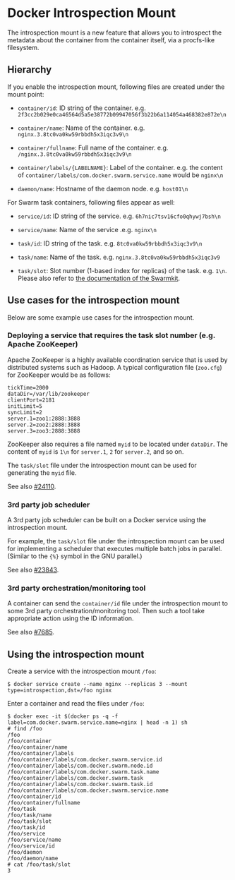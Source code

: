 # Docker Introspection Mount

The introspection mount is a new feature that allows you to introspect the
metadata about the container from the container itself, via a procfs-like
filesystem.

## Hierarchy

If you enable the introspection mount, following files are created under the mount point:

- `container/id`: ID string of the container. e.g. `2f3cc2b029e0ca46564d5a5e38772b09947056f3b22b6a114054a468382e872e\n`
- `container/name`: Name of the container. e.g. `nginx.3.8tc0va0kw59rbbdh5x3iqc3v9\n`
- `container/fullname`: Full name of the container. e.g. `/nginx.3.8tc0va0kw59rbbdh5x3iqc3v9\n`
- `container/labels/{LABELNAME}`: Label of the container. e.g. the content of `container/labels/com.docker.swarm.service.name` would be `nginx\n`

- `daemon/name`: Hostname of the daemon node. e.g. `host01\n`

For Swarm task containers, following files appear as well:

- `service/id`: ID string of the service. e.g. `6h7nic7tsv16cfo0qhywj7bsh\n`
- `service/name`: Name of the service .e.g. `nginx\n`

- `task/id`: ID string of the task. e.g. `8tc0va0kw59rbbdh5x3iqc3v9\n`
- `task/name`: Name of the task. e.g. `nginx.3.8tc0va0kw59rbbdh5x3iqc3v9`
- `task/slot`: Slot number (1-based index for replicas) of the task. e.g. `1\n`. Please also refer to [the documentation of the Swarmkit](https://github.com/docker/swarmkit/blob/master/design/task_model.md#slot-model).

## Use cases for the introspection mount

Below are some example use cases for the introspection mount.

### Deploying a service that requires the task slot number (e.g. Apache ZooKeeper)

Apache ZooKeeper is a highly available coordination service that is used by
distributed systems such as Hadoop.  A typical configuration file (`zoo.cfg`)
for ZooKeeper would be as follows:

    tickTime=2000
	dataDir=/var/lib/zookeeper
	clientPort=2181
	initLimit=5
	syncLimit=2
	server.1=zoo1:2888:3888
	server.2=zoo2:2888:3888
	server.3=zoo3:2888:3888

ZooKeeper also requires a file named `myid` to be located under `dataDir`.
The content of `myid` is `1\n` for `server.1`, `2` for `server.2`, and so on.

The `task/slot` file under the introspection mount can be used for generating
the `myid` file.

See also [#24110](https://github.com/docker/docker/issues/24110).

### 3rd party job scheduler

A 3rd party job scheduler can be built on a Docker service using the
introspection mount.

For example, the `task/slot` file under the introspection mount can be used for
implementing a scheduler that executes multiple batch jobs in parallel.
(Similar to the `{%}` symbol in the GNU parallel.)

See also [#23843](https://github.com/docker/docker/issues/23843).

### 3rd party orchestration/monitoring tool

A container can send the `container/id` file under the introspection mount to
some 3rd party orchestration/monitoring tool.  Then such a tool take appropriate
action using the ID information.

See also [#7685](https://github.com/docker/docker/pull/7685).

## Using the introspection mount

Create a service with the introspection mount `/foo`:

    $ docker service create --name nginx --replicas 3 --mount type=introspection,dst=/foo nginx
	
Enter a container and read the files under `/foo`:

    $ docker exec -it $(docker ps -q -f label=com.docker.swarm.service.name=nginx | head -n 1) sh
    # find /foo
    /foo
    /foo/container
    /foo/container/name
    /foo/container/labels
    /foo/container/labels/com.docker.swarm.service.id
    /foo/container/labels/com.docker.swarm.node.id
    /foo/container/labels/com.docker.swarm.task.name
    /foo/container/labels/com.docker.swarm.task
    /foo/container/labels/com.docker.swarm.task.id
    /foo/container/labels/com.docker.swarm.service.name
    /foo/container/id
    /foo/container/fullname
    /foo/task
    /foo/task/name
    /foo/task/slot
    /foo/task/id
    /foo/service
    /foo/service/name
    /foo/service/id
    /foo/daemon
    /foo/daemon/name
    # cat /foo/task/slot
    3

